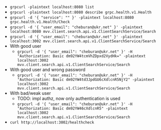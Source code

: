 

 - `grpcurl -plaintext localhost:8080 list`
 - `grpcurl -plaintext localhost:8080 describe grpc.health.v1.Health`
 - `grpcurl -d '{ "service": "" }' -plaintext localhost:8080 grpc.health.v1.Health/Check`
 - `grpcurl -d '{ "user_email": "cheburan@ukr.net" }' -plaintext localhost:8080 mvv.client.search.api.v1.ClientSearchService/Search`
 - `grpcurl -d '{ "user_email": "cheburan@ukr.net" }' -plaintext localhost:3002 mvv.client.search.api.v1.ClientSearchService/Search`
 - With good user
   - `grpcurl -d '{ "user_email": "cheburan@ukr.net" }' -H "Authorization: Basic dm92YW4tcmVhZDpxd2VydHk=" -plaintext localhost:3002 mvv.client.search.api.v1.ClientSearchService/Search`
 - With good user and wrong password
   - `grpcurl -d '{ "user_email": "cheburan@ukr.net" }' -H "Authorization: Basic dm92YW4td3JpdGU6cXdlcnR5NjY2" -plaintext localhost:3002 mvv.client.search.api.v1.ClientSearchService/Search`
 - With bad/weak user
   - TODO: impl authz, now only authentication is used
   - `grpcurl -d '{ "user_email": "cheburan@ukr.net" }' -H "Authorization: Basic dm92YW46cXdlcnR5" -plaintext localhost:3002 mvv.client.search.api.v1.ClientSearchService/Search`
 - `curl http://localhost:3002/healthcheck`

